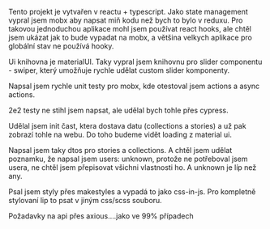 Tento projekt je vytvařen v reactu + typescript.
Jako state management vypral jsem mobx aby napsat miň kodu než bych to bylo v reduxu.
Pro takovou jednoduchou aplikace mohl jsem používat react hooks, ale chtěl jsem ukázat jak to bude vypadat na mobx, a většina velkych aplikace pro globální stav ne používá hooky.

Ui knihovna je materialUI. Taky vypral jsem knihovnu pro slider componentu - swiper, který umožňuje rychle udělat custom slider komponenty.

Napsal jsem rychle unit testy pro mobx, kde otestoval jsem actions a async actions.

2e2 testy ne stihl jsem napsat, ale udělal bych tohle přes cypress.

Udělal jsem init čast, ktera dostava datu (collections a stories) a už pak zobrazí tohle na webu. Do toho budeme vidět loading z material ui.

Napsal jsem taky dtos pro stories a collections.
A chtěl jsem udělat poznamku, že napsal jsem users: unknown, protože ne potřeboval jsem usera, ne chtěl jsem přepisovat všichni vlastnosti ho. A unknown je líp než any.

Psal jsem styly přes makestyles a vypadá to jako css-in-js. Pro kompletně stylovaní lip to psat v jiným css/scss souboru.

Požadavky na api přes axious….jako ve 99% případech
